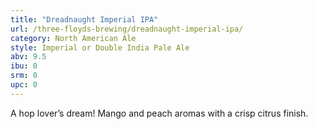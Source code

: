 ```yaml
---
title: "Dreadnaught Imperial IPA"
url: /three-floyds-brewing/dreadnaught-imperial-ipa/
category: North American Ale
style: Imperial or Double India Pale Ale
abv: 9.5
ibu: 0
srm: 0
upc: 0
---
```

A hop lover’s dream! Mango and peach aromas with a crisp citrus finish.
